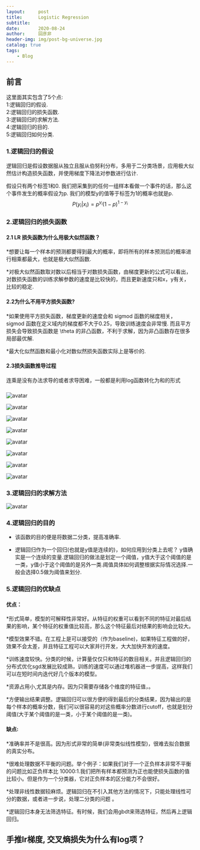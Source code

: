 ```yaml
---
layout:     post
title:      Logistic Regression
subtitle:   
date:       2020-08-24
author:     回彦非
header-img: img/post-bg-universe.jpg
catalog: true
tags:
    - Blog
---
```



## 前言

这里面其实包含了5个点:\
1:逻辑回归的假设.\
2:逻辑回归的损失函数.\
3:逻辑回归的求解方法.\
4:逻辑回归的目的.\
5:逻辑回归如何分类.



### 1.逻辑回归的假设
逻辑回归是假设数据服从独立且服从伯努利分布，多用于二分类场景，应用极大似然估计构造损失函数，并使用梯度下降法对参数进行估计.

假设只有两个标签1和0. 我们把采集到的任何一组样本看做一个事件的话，那么这个事件发生的概率假设为p.
我们的模型y的值等于标签为1的概率也就是p.\
$$P(y_{i}|x_{i})=p^{y_{i}}(1-p)^{1-y_{i}}$$


### 2.逻辑回归的损失函数

#### 2.1 LR 损失函数为什么用极大似然函数？
*想要让每一个样本的预测都要得到最大的概率，即将所有的样本预测后的概率进行相乘都最大，也就是极大似然函数.
 
*对极大似然函数取对数以后相当于对数损失函数，由梯度更新的公式可以看出，对数损失函数的训练求解参数的速度是比较快的，而且更新速度只和x，y有关，比较的稳定.

#### 2.2为什么不用平方损失函数?
*如果使用平方损失函数，梯度更新的速度会和 sigmod 函数的梯度相关，sigmod 函数在定义域内的梯度都不大于0.25，导致训练速度会非常慢.
而且平方损失会导致损失函数是 \theta 的非凸函数，不利于求解，因为非凸函数存在很多局部最优解.

*最大化似然函数和最小化对数似然损失函数实际上是等价的.

#### 2.3损失函数推导过程
连乘是没有办法求导的或者求导困难，一般都是利用log函数转化为和的形式
###
![avatar](https://raw.githubusercontent.com/LoveNingBo/LoveNingBo.github.io/master/pictures/LR/LR1.png)

![avatar](https://raw.githubusercontent.com/LoveNingBo/LoveNingBo.github.io/master/pictures/LR/LR2.png)

![avatar](https://raw.githubusercontent.com/LoveNingBo/LoveNingBo.github.io/master/pictures/LR/LR3.png)

![avatar](https://raw.githubusercontent.com/LoveNingBo/LoveNingBo.github.io/master/pictures/LR/LR4.png)

![avatar](https://raw.githubusercontent.com/LoveNingBo/LoveNingBo.github.io/master/pictures/LR/LR5.png)

![avatar](https://raw.githubusercontent.com/LoveNingBo/LoveNingBo.github.io/master/pictures/LR/LR6.png)

![avatar](https://raw.githubusercontent.com/LoveNingBo/LoveNingBo.github.io/master/pictures/LR/LR7.png)

![avatar](https://raw.githubusercontent.com/LoveNingBo/LoveNingBo.github.io/master/pictures/LR/LR8.png)

### 3.逻辑回归的求解方法
![avatar](https://raw.githubusercontent.com/LoveNingBo/LoveNingBo.github.io/master/pictures/LR/LR9.png)


### 4.逻辑回归的目的
* 该函数的目的便是将数据二分类，提高准确率.

* 逻辑回归作为一个回归(也就是y值是连续的)，如何应用到分类上去呢？
y值确实是一个连续的变量.逻辑回归的做法是划定一个阈值，y值大于这个阈值的是一类，y值小于这个阈值的是另外一类.阈值具体如何调整根据实际情况选择.一般会选择0.5做为阈值来划分.

### 5.逻辑回归的优缺点
#### 优点：

*形式简单，模型的可解释性非常好。从特征的权重可以看到不同的特征对最后结果的影响，某个特征的权重值比较高，那么这个特征最后对结果的影响会比较大。

*模型效果不错。在工程上是可以接受的（作为baseline)，如果特征工程做的好，效果不会太差，并且特征工程可以大家并行开发，大大加快开发的速度。

*训练速度较快。分类的时候，计算量仅仅只和特征的数目相关。并且逻辑回归的分布式优化sgd发展比较成熟，训练的速度可以通过堆机器进一步提高，这样我们可以在短时间内迭代好几个版本的模型。

*资源占用小,尤其是内存。因为只需要存储各个维度的特征值，。

*方便输出结果调整。逻辑回归可以很方便的得到最后的分类结果，因为输出的是每个样本的概率分数，我们可以很容易的对这些概率分数进行cutoff，也就是划分阈值(大于某个阈值的是一类，小于某个阈值的是一类)。

#### 缺点:

*准确率并不是很高。因为形式非常的简单(非常类似线性模型)，很难去拟合数据的真实分布。

*很难处理数据不平衡的问题。举个例子：如果我们对于一个正负样本非常不平衡的问题比如正负样本比 10000:1.我们把所有样本都预测为正也能使损失函数的值比较小。但是作为一个分类器，它对正负样本的区分能力不会很好。

*处理非线性数据较麻烦。逻辑回归在不引入其他方法的情况下，只能处理线性可分的数据，或者进一步说，处理二分类的问题 。

*逻辑回归本身无法筛选特征。有时候，我们会用gbdt来筛选特征，然后再上逻辑回归。

## 手推lr梯度, 交叉熵损失为什么有log项？

























<script type="text/javascript" src="http://cdn.mathjax.org/mathjax/latest/MathJax.js?config=default"></script>
